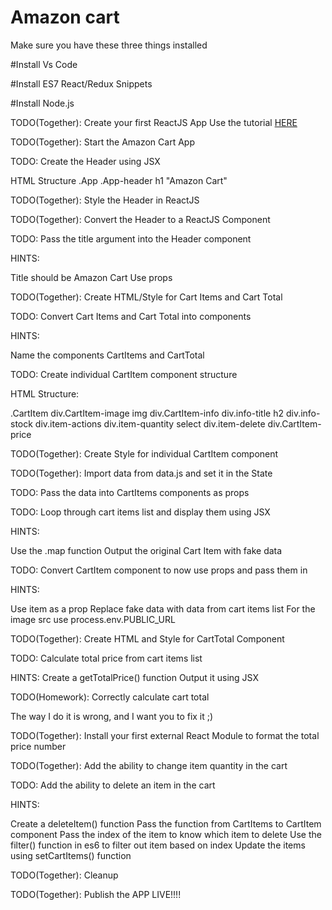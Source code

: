 # Amazon cart

Make sure you have these three things installed

#Install Vs Code

#Install ES7 React/Redux Snippets

#Install Node.js



TODO(Together): Create your first ReactJS App
Use the tutorial <a href="https://reactjs.org/docs/add-react-to-a-website.html" target="_blank">HERE</a>


TODO(Together): Start the Amazon Cart App

TODO: Create the Header using JSX

HTML Structure
.App
    .App-header
        h1 "Amazon Cart"


TODO(Together): Style the Header in ReactJS

TODO(Together): Convert the Header to a ReactJS Component

TODO: Pass the title argument into the Header component

HINTS:

Title should be Amazon Cart
Use props


TODO(Together): Create HTML/Style for Cart Items and Cart Total


TODO: Convert Cart Items and Cart Total into components

HINTS:

Name the components CartItems and CartTotal


TODO: Create individual CartItem component structure

HTML Structure:

.CartItem
    div.CartItem-image
        img
    div.CartItem-info
        div.info-title
            h2
        div.info-stock
        div.item-actions
            div.item-quantity
                select
            div.item-delete
    div.CartItem-price


TODO(Together): Create Style for individual CartItem component


TODO(Together): Import data from data.js and set it in the State


TODO: Pass the data into CartItems components as props


TODO: Loop through cart items list and display them using JSX

HINTS:

Use the .map function
Output the original Cart Item with fake data

TODO: Convert CartItem component to now use props and pass them in

HINTS:

Use item as a prop
Replace fake data with data from cart items list
For the image src use process.env.PUBLIC_URL

TODO(Together): Create HTML and Style for CartTotal Component

TODO: Calculate total price from cart items list

HINTS:
Create a getTotalPrice() function
Output it using JSX


TODO(Homework): Correctly calculate cart total

The way I do it is wrong, and I want you to fix it ;)


TODO(Together): Install your first external React Module to format the total price number


TODO(Together): Add the ability to change item quantity in the cart


TODO: Add the ability to delete an item in the cart

HINTS:

Create a deleteItem() function
Pass the function from CartItems to CartItem component
Pass the index of the item to know which item to delete
Use the filter() function in es6 to filter out item based on index
Update the items using setCartItems() function


TODO(Together): Cleanup

TODO(Together): Publish the APP LIVE!!!!
